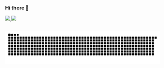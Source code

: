 ### Hi there 👋

<div>
  <a href="https://github.com/slowerdanilo">
  <img height="180em" src="https://github-readme-stats.vercel.app/api?username=slowerdanilo&show_icons=true&theme=dark&include_all_commits=true&count_private=true"/>
  <img height="180em" src="https://github-readme-stats.vercel.app/api/top-langs/?username=slowerdanilo&layout=compact&langs_count=7&theme=dark"/>
</div>
  
##

<div>
  
  ![Snake animation](https://github.com/slowerdanilo/slowerdanilo/blob/output/github-contribution-grid-snake.svg)
  
</div>
